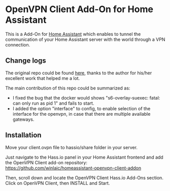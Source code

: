 # OpenVPN Client Add-On for Home Assistant

This is a Add-On for [Home Assistant](https://www.home-assistant.io) which enables to tunnel the communication of your Home Assistant server with the world through a VPN connection.

## Change logs

The original repo could be found [here](https://github.com/Ailme/homeassistant-openvpn-client-addon), thanks to the author for his/her excellent work that helped me a lot.

The main contribution of this repo could be summarized as:

- I fixed the bug that the docker would shows "s6-overlay-suexec: fatal: can only run as pid 1" and fails to start.
- I added the option "interface" to config, to enable selection of the interface for the openvpn, in case that there are multiple available gateways.

## Installation

Move your client.ovpn file to hassio/share folder in your server.

Just navigate to the Hass.io panel in your Home Assistant frontend and add the OpenVPN Client add-on repository: https://github.com/winlaic/homeassistant-openvpn-client-addon

Then, scroll down and locate the OpenVPN Client Hass.io Add-Ons section. Click on OpenVPN Client, then INSTALL and Start.